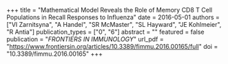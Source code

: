 +++
title = "Mathematical Model Reveals the Role of Memory CD8 T Cell Populations in Recall Responses to Influenza"
date = 2016-05-01
authors = ["VI Zarnitsyna", "A Handel", "SR McMaster", "SL Hayward", "JE Kohlmeier", "R Antia"]
publication_types = ["0", "6"]
abstract = ""
featured = false
publication = "*FRONTIERS IN IMMUNOLOGY*"
url_pdf = "https://www.frontiersin.org/articles/10.3389/fimmu.2016.00165/full"
doi = "10.3389/fimmu.2016.00165"
+++

